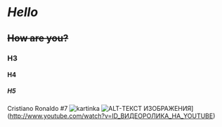 # **_Hello_**
## ~~How are you?~~
### H3
#### H4
##### H5
Cristiano Ronaldo #7
![kartinka](https://resize-parismatch.lanmedia.fr/r/625,417,center-middle,ffffff/img/var/news/storage/images/paris-match/people/cristiano-ronaldo-le-tendre-hommage-a-son-pere-1362170/22657973-1-fre-FR/Cristiano-Ronaldo-le-tendre-hommage-a-son-pere.jpg)
![ALT-ТЕКСТ ИЗОБРАЖЕНИЯ](http://img.youtube.com/vi/ID_ВИДЕОРОЛИКА_НА_YOUTUBE/0.jpg)](http://www.youtube.com/watch?v=ID_ВИДЕОРОЛИКА_НА_YOUTUBE)
